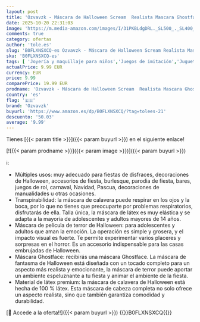 ```yaml
---
layout: post
title: 'Ozvavzk - Máscara de Halloween Scream  Realista Mascara Ghostface para Halloween  Mascara de Terror  Latex Mascara Scream  Máscara Fantasma para Carnaval Cosplay fiestas temáticas y juegos de rol'
date: 2025-10-20 22:31:03
image: 'https://m.media-amazon.com/images/I/31PKBLdgDRL._SL500_._SL400_.jpg'
comments: true
category: ofertas
author: 'tole.es'
slug: 'B0FLXNSXCQ-es Ozvavzk - Máscara de Halloween Scream Realista Mascara...'
sku: 'B0FLXNSXCQ-es'
tags: [ 'Joyería y maquillaje para niños','Juegos de imitación','Juguetes','Juguetes y juegos','Máscaras para adultos','halloween','ozvavzk','🇪🇸', ]
actualPrice: 9.99 EUR
currency: EUR
price: 9.99
comparePrice: 19.99 EUR
prodname: 'Ozvavzk - Máscara de Halloween Scream  Realista Mascara Ghostface para Halloween  Mascara de Terror  Latex Mascara Scream  Máscara Fantasma para Carnaval Cosplay fiestas temáticas y juegos de rol'
country: 'es'
flag: '🇪🇸'
brand: 'Ozvavzk'
buyurl: 'https://www.amazon.es/dp/B0FLXNSXCQ/?tag=tolees-21'
descuento: '50.03'
average: '9.99'
---
```


Tienes [{{< param title >}}]({{< param buyurl >}}) en el siguiente enlace!

[![{{< param prodname >}}]({{< param image >}})]({{< param buyurl >}})

ℹ️:

- Múltiples usos: muy adecuado para fiestas de disfraces, decoraciones de Halloween, accesorios de fiesta, burlesque, parodia de fiesta, bares, juegos de rol, carnaval, Navidad, Pascua, decoraciones de manualidades u otras ocasiones.
- Transpirabilidad: la máscara de calavera puede respirar en los ojos y la boca, por lo que no tienes que preocuparte por problemas respiratorios, disfrutarás de ella. Talla única, la máscara de látex es muy elástica y se adapta a la mayoría de adolescentes y adultos mayores de 14 años.
- Máscara de película de terror de Halloween: para adolescentes y adultos que aman la emoción. La operación es simple y grosera, y el impacto visual es fuerte. Te permite experimentar varios placeres y sorpresas en el horror. Es un accesorio indispensable para las casas embrujadas de Halloween.
- Máscara Ghostface: recibirás una máscara Ghostface. La máscara de fantasma de Halloween está diseñada con un tocado completo para un aspecto más realista y emocionante, la máscara de terror puede aportar un ambiente espeluznante a tu fiesta y animar el ambiente de la fiesta.
- Material de látex premium: la máscara de calavera de Halloween está hecha de 100 % látex. Esta máscara de cabeza completa no solo ofrece un aspecto realista, sino que también garantiza comodidad y durabilidad.

[🛒 Accede a la oferta!!]({{< param buyurl >}})
{{<world>}}B0FLXNSXCQ{{</world>}}
